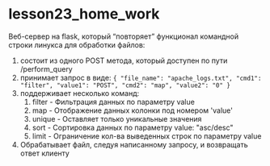 # lesson23_home_work
Веб-сервер на flask, который “повторяет” функционал командной строки линукса для обработки файлов:
1) состоит из одного POST метода, который доступен по пути /perform_query
2) принимает запрос в виде:
   `{
    "file_name": "apache_logs.txt",
    "cmd1": "filter",
    "value1": "POST",
    "cmd2": "map",
    "value2": "0"
}`
3) поддерживает несколько команд: 
   1) filter - Фильтрация данных по параметру value
   2) map - Отображение данных колонки под номером 'value'
   3) unique - Оставляет только уникальные значения
   4) sort - Сортировка данных по параметру value: "asc/desc"
   5) limit - Ограничение кол-ва выведенных строк по параметру value
4) Обрабатывает файл, следуя написанному запросу, и возвращать ответ клиенту


